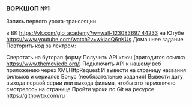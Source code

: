 <h3>ВОРКШОП №1</h3>
Запись первого урока-трансляции

в ВК https://vk.com/glo_academy?w=wall-123083697_44233
на Ютубе https://www.youtube.com/watch?v=wkiacQ6nKUs
Домашнее задание Повторить код за лектром:

Сверстать на бутсрап форму
Получить API ключ (пригодится ссылка https://www.themoviedb.org/)
Подключить API к нашему веб приложению через XMLHttpRequest
И вывести на страницу названия фильмов и сериалов Бонус (необязательные задания)
Вывести дату выхода первой серии или выхода фильма, чтобы это гармонично смотрелось на странице
Пройти уроки по Git на ресурсе https://githowto.com/ru
